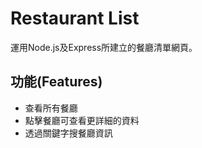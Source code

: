 # Restaurant List
運用Node.js及Express所建立的餐廳清單網頁。

## 功能(Features)
- 查看所有餐廳
- 點擊餐廳可查看更詳細的資料
- 透過關鍵字搜餐廳資訊